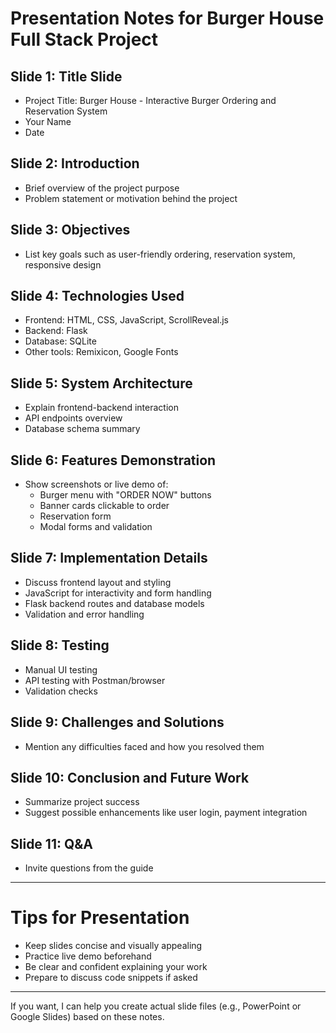 # Presentation Notes for Burger House Full Stack Project

## Slide 1: Title Slide
- Project Title: Burger House - Interactive Burger Ordering and Reservation System
- Your Name
- Date

## Slide 2: Introduction
- Brief overview of the project purpose
- Problem statement or motivation behind the project

## Slide 3: Objectives
- List key goals such as user-friendly ordering, reservation system, responsive design

## Slide 4: Technologies Used
- Frontend: HTML, CSS, JavaScript, ScrollReveal.js
- Backend: Flask
- Database: SQLite
- Other tools: Remixicon, Google Fonts

## Slide 5: System Architecture
- Explain frontend-backend interaction
- API endpoints overview
- Database schema summary

## Slide 6: Features Demonstration
- Show screenshots or live demo of:
  - Burger menu with "ORDER NOW" buttons
  - Banner cards clickable to order
  - Reservation form
  - Modal forms and validation

## Slide 7: Implementation Details
- Discuss frontend layout and styling
- JavaScript for interactivity and form handling
- Flask backend routes and database models
- Validation and error handling

## Slide 8: Testing
- Manual UI testing
- API testing with Postman/browser
- Validation checks

## Slide 9: Challenges and Solutions
- Mention any difficulties faced and how you resolved them

## Slide 10: Conclusion and Future Work
- Summarize project success
- Suggest possible enhancements like user login, payment integration

## Slide 11: Q&A
- Invite questions from the guide

---

# Tips for Presentation
- Keep slides concise and visually appealing
- Practice live demo beforehand
- Be clear and confident explaining your work
- Prepare to discuss code snippets if asked

---

If you want, I can help you create actual slide files (e.g., PowerPoint or Google Slides) based on these notes.
